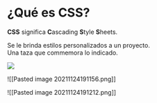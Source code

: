 # ¿Qué es CSS?

**CSS** significa **C**ascading **S**tyle **S**heets.

Se le brinda estilos personalizados a un proyecto.  
Una taza que commemora lo indicado.  

![](https://www.bram.us/wordpress/wp-content/uploads/2017/01/css-is-awesome.jpg)

![[Pasted image 20211124191156.png]]

![[Pasted image 20211124191212.png]]